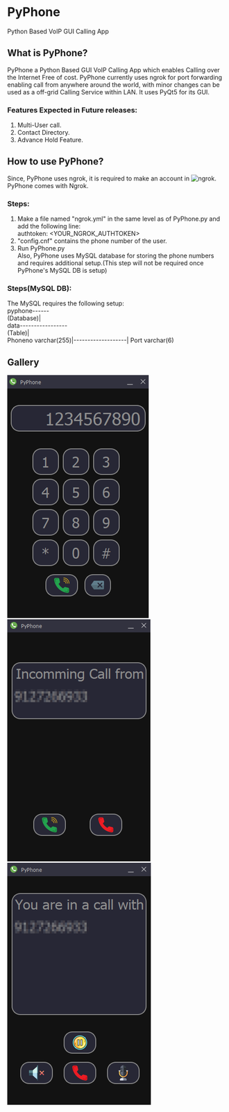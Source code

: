 # PyPhone  
Python Based VoIP GUI Calling App  
   
## What is PyPhone?  
  
PyPhone a Python Based GUI VoIP Calling App which enables Calling over the Internet Free of cost. PyPhone currently uses ngrok for port forwarding enabling call from anywhere around the world, with minor changes can be used as a off-grid Calling Service within LAN. It uses PyQt5 for its GUI.   

### Features Expected in Future releases:  
  
1. Multi-User call.  
2. Contact Directory.  
3. Advance Hold Feature.  
  
## How to use PyPhone?  
Since, PyPhone uses ngrok, it is required to make an account in ![ngrok](https://ngrok.com/). PyPhone comes with Ngrok.  
### Steps:  
1. Make a file named "ngrok.yml" in the same level as of PyPhone.py and add the following line:  
    authtoken: <YOUR_NGROK_AUTHTOKEN>  
2. "config.cnf" contains the phone number of the user.  
3. Run PyPhone.py  
Also, PyPhone uses MySQL database for storing the phone numbers and requires additional setup.(This step will not be required once PyPhone's MySQL DB is setup)  
### Steps(MySQL DB):
The MySQL requires the following setup:  
pyphone------  
  (Database)|  
           data-----------------  
                        (Table)|   
Phoneno varchar(255)|-------------------| Port varchar(6)            
  
## Gallery
![image](images/Image1.png)
![image](images/Image2.png)
![image](images/Image3.png)
